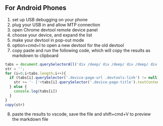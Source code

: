 ## For Android Phones

1. set up USB debugging on your phone
2. plug your USB in and allow MTP connection
3. open Chrome devtool remote device panel
4. choose your device, and expand the list
5. make your devtool in pop-out mode
6. option+cmd+I to open a new devtool for the old devtool
7. copy paste and run the following code, which will copy the results as markdown to clipboard

```js
tabs = document.querySelectorAll('div /deep/ div /deep/ div /deep/ div /deep/ div /deep/ .device-page-list .vbox')
str = '';
for (i=0;i<tabs.length;i++){
  if (tabs[i].querySelector('.device-page-url .devtools-link') != null){
    str += '- ['+tabs[i].querySelector('.device-page-title').textContent + '](' + tabs[i].querySelector('.device-page-url .devtools-link').getAttribute('href') +')\n'
  } else {
    console.log(tabs[i])
  }
}
copy(str)
```

8. paste the results to vscode, save the file and shift+cmd+V to preview the markdown file